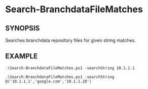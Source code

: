 # Search-BranchdataFileMatches

## SYNOPSIS
Searches branchdata repository files for given string matches.


## EXAMPLE
```
.\Search-BranchdataFileMatches.ps1 -searchString 10.1.1.1
```

```
.\Search-BranchdataFileMatches.ps1 -searchString @('10.1.1.1','google.com','10.1.1.20')
```
